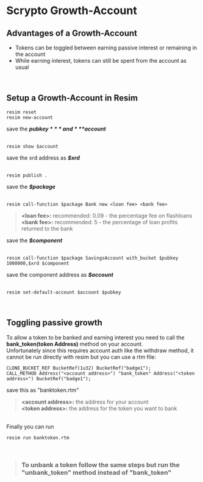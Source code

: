 # Scrypto Growth-Account

## Advantages of a Growth-Account
- Tokens can be toggled between earning passive interest or remaining in the account
- While earning interest, tokens can still be spent from the account as usual
<br>

## Setup a Growth-Account in Resim
```
resim reset
resim new-account
```
save the ***$pubkey*** and ***$account***  
<br>
```
resim show $account
```
save the xrd address as ***$xrd***  
<br>
```
resim publish .
```
save the ***$package***  
<br>
```
resim call-function $package Bank new <loan fee> <bank fee>
```
>**\<loan fee\>:** recommended: 0.09  - the percentage fee on flashloans  
>**\<bank fee\>:** recommended: 5     - the percentage of loan profits returned to the bank  

save the ***$component***  
<br>
```
resim call-function $package SavingsAccount with_bucket $pubkey 1000000,$xrd $component
```
save the component address as ***$account***  
<br>
```
resim set-default-account $account $pubkey
```
<br>

## Toggling passive growth
To allow a token to be banked and earning interest you need to call the **bank_token(token Address)** method on your account.  
Unfortunately since this requires account auth like the withdraw method, it cannot be run directly with resim but you can use a rtm file:
```
CLONE_BUCKET_REF BucketRef(1u32) BucketRef("badge1");
CALL_METHOD Address("<account address>") "bank_token" Address("<token address>") BucketRef("badge1");
```
save this as "banktoken.rtm"  
>**\<account address\>:** the address for your account  
>**\<token address\>:** the address for the token you want to bank  
<br>
Finally you can run

```
resim run banktoken.rtm
```
<br>

> ### To unbank a token follow the same steps but run the "unbank_token" method instead of "bank_token"
